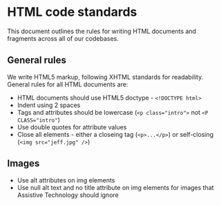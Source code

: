 # HTML code standards
This document outlines the rules for writing HTML documents and fragments across all of our codebases.

## General rules
We write HTML5 markup, following XHTML standards for readability.
General rules for all HTML documents are:
 - HTML documents should use HTML5 doctype - `<!DOCTYPE html>`
 - Indent using 2 spaces
 - Tags and attributes should be lowercase (`<p class="intro">` not `<P CLASS="intro"`)
 - Use double quotes for attribute values
 - Close all elements - either a closeing tag (`<p>...</p>`) or self-closing (`<img src="jeff.jpg" />`)

## Images
  - Use alt attributes on img elements
  - Use null alt text and no title attribute on img elements for images that Assistive Technology should ignore
